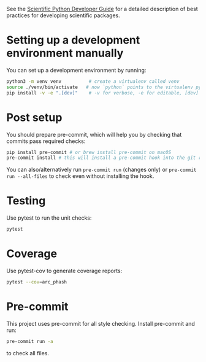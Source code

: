 See the [Scientific Python Developer Guide][spc-dev-intro] for a detailed
description of best practices for developing scientific packages.

[spc-dev-intro]: https://learn.scientific-python.org/development/

# Setting up a development environment manually

You can set up a development environment by running:

```zsh
python3 -m venv venv          # create a virtualenv called venv
source ./venv/bin/activate   # now `python` points to the virtualenv python
pip install -v -e ".[dev]"    # -v for verbose, -e for editable, [dev] for dev dependencies
```

# Post setup

You should prepare pre-commit, which will help you by checking that commits pass
required checks:

```bash
pip install pre-commit # or brew install pre-commit on macOS
pre-commit install # this will install a pre-commit hook into the git repo
```

You can also/alternatively run `pre-commit run` (changes only) or
`pre-commit run --all-files` to check even without installing the hook.

# Testing

Use pytest to run the unit checks:

```bash
pytest
```

# Coverage

Use pytest-cov to generate coverage reports:

```bash
pytest --cov=arc_phash
```

# Pre-commit

This project uses pre-commit for all style checking. Install pre-commit and run:

```bash
pre-commit run -a
```

to check all files.
